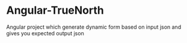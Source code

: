 # Angular-TrueNorth
Angular project which generate dynamic form based on input json and gives you expected output json
